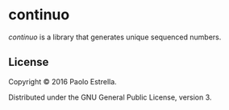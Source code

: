 # continuo

_continuo_ is a library that generates unique sequenced numbers.

## License

Copyright © 2016 Paolo Estrella.

Distributed under the GNU General Public License, version 3.
